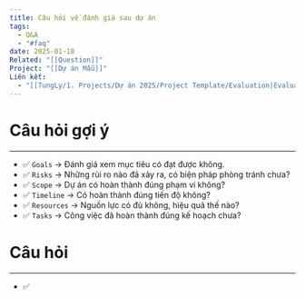 ```yaml
---
title: Câu hỏi về đánh giá sau dự án
tags:
  - Q&A
  - "#faq"
date: 2025-01-18
Related: "[[Question]]"
Project: "[[Dự án Mẫu]]"
Liên kết:
  - "[[TungLy/1. Projects/Dự án 2025/Project Template/Evaluation|Evaluation]]"
---
```

# Câu hỏi gợi ý
---
- ✅ `Goals` → Đánh giá xem mục tiêu có đạt được không.
- ✅ `Risks` → Những rủi ro nào đã xảy ra, có biện pháp phòng tránh chưa?
- ✅ `Scope` → Dự án có hoàn thành đúng phạm vi không?
- ✅ `Timeline` → Có hoàn thành đúng tiến độ không?
- ✅ `Resources` → Nguồn lực có đủ không, hiệu quả thế nào?
- ✅ `Tasks` → Công việc đã hoàn thành đúng kế hoạch chưa?

# Câu hỏi
---
- ✅ 